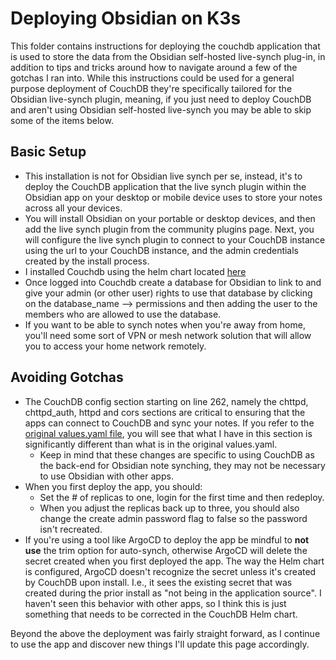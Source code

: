 # Deploying Obsidian on K3s

This folder contains instructions for deploying the couchdb application that is used to store the data from the Obsidian self-hosted live-synch plug-in, in addition to tips and tricks around how to navigate around a few of the gotchas I ran into. While this instructions could be used for a general purpose deployment of CouchDB they're specifically tailored for the Obsidian live-synch plugin, meaning, if you just need to deploy CouchDB and aren't using Obsidian self-hosted live-synch you may be able to skip some of the items below.

## Basic Setup

* This installation is not for Obsidian live synch per se, instead, it's to deploy the CouchDB application that the live synch plugin within the Obsidian app on your desktop or mobile device uses to store your notes across all your devices.
* You will install Obsidian on your portable or desktop devices, and then add the live synch plugin from the community plugins page. Next, you will configure the live synch plugin to connect to your CouchDB instance using the url to your CouchDB instance,
and the admin credentials created by the install process.
* I installed Couchdb using the helm chart located [here](https://github.com/apache/couchdb-helm/tree/main/couchdb) 
* Once logged into Couchdb create a database for Obsidian to link to and give your admin (or other user) rights to use that database by clicking on the database_name --> permissions and then adding the user to the members who are allowed to use the database.
* If you want to be able to synch notes when you're away from home, you'll need some sort of VPN or mesh network solution that will allow you to access your home network remotely.


## Avoiding Gotchas 
* The CouchDB config section starting on line 262, namely the chttpd, chttpd_auth, httpd and cors sections are critical to ensuring that the apps can connect to CouchDB and sync your notes. If you refer to the [original values.yaml file](https://github.com/apache/couchdb-helm/blob/main/couchdb/values.yaml), you will see that what I have in this section is significantly different than what is in the original values.yaml. 
    * Keep in mind that these changes are specific to using CouchDB as the back-end for Obsidian note synching, they may not be necessary to use Obsidian with other apps.
* When you first deploy the app, you should: 
    * Set the # of replicas to one, login for the first time and then redeploy.
    * When you adjust the replicas back up to three, you should also change the create admin password flag to false so the password isn't recreated. 
* If you're using a tool like ArgoCD to deploy the app be mindful to **not use** the trim option for auto-synch, otherwise ArgoCD will delete the secret created when you first deployed the app. The way the Helm chart is configured, ArgoCD doesn't recognize the secret unless it's created by CouchDB upon install. I.e., it sees the existing secret that was created during the prior install as "not being in the application source". I haven't seen this behavior with other apps, so I think this is just something that needs to be corrected in the CouchDB Helm chart.

Beyond the above the deployment was fairly straight forward, as I continue to use the app and discover new things I'll update this page accordingly.